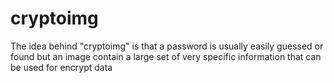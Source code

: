 # cryptoimg

The idea behind "cryptoimg" is that a password is usually easily guessed or found but an image contain a large set of very specific information that can be used for encrypt data